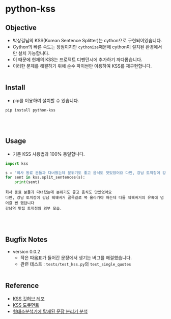 # python-kss

## Objective
- 박상길님의 KSS(Korean Sentence Splitter)는 cython으로 구현되어있습니다.
- Cython의 빠른 속도는 장점이지만 `cythonize`때문에 cython이 설치된 환경에서만 설치 가능합니다.
- 이 때문에 현재의 KSS는 프로젝트 디펜던시에 추가하기 까다롭습니다.
- 이러한 문제를 해결하기 위해 순수 파이썬만 이용하여 KSS를 재구현합니다.
<br><br>

## Install
- pip를 이용하여 설치할 수 있습니다.
```console
pip install python-kss
```
<br><br>

## Usage
- 기존 KSS 사용법과 100% 동일합니다.
```python
import kss

s = "회사 동료 분들과 다녀왔는데 분위기도 좋고 음식도 맛있었어요 다만, 강남 토끼정이 강남 쉑쉑버거 골목길로 쭉 올라가야 하는데 다들 쉑쉑버거의 유혹에 넘어갈 뻔 했답니다 강남역 맛집 토끼정의 외부 모습."
for sent in kss.split_sentences(s):
    print(sent)
```
```
회사 동료 분들과 다녀왔는데 분위기도 좋고 음식도 맛있었어요
다만, 강남 토끼정이 강남 쉑쉑버거 골목길로 쭉 올라가야 하는데 다들 쉑쉑버거의 유혹에 넘어갈 뻔 했답니다
강남역 맛집 토끼정의 외부 모습.
```
<br><br>

## Bugfix Notes
- version 0.0.2
  - 작은 따옴표가 들어간 문장에서 생기는 버그를 해결했습니다.
  - 관련 테스트 : `tests/test_kss.py`의 `test_single_quotes`
<br><br>

## Reference
- [KSS 깃허브 레포](https://github.com/likejazz/korean-sentence-splitter)
- [KSS 도큐먼트](http://docs.likejazz.com/kss/)
- [형태소분석기에 탑재된 문장 분리기 분석](http://semantics.kr/%ed%95%9c%ea%b5%ad%ec%96%b4-%ed%98%95%ed%83%9c%ec%86%8c-%eb%b6%84%ec%84%9d%ea%b8%b0-%eb%b3%84-%eb%ac%b8%ec%9e%a5-%eb%b6%84%eb%a6%ac-%ec%84%b1%eb%8a%a5%eb%b9%84%ea%b5%90/)

